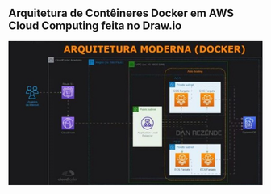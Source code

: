 ## Arquitetura de Contêineres Docker em AWS Cloud Computing feita no Draw.io



<img align="center" alt="html5" src="https://github.com/OrleiSan/AWS_Arquitetura_Conteineres/blob/main/outra%20aquitetura%20ecs%20docker.JPG?raw=true">
